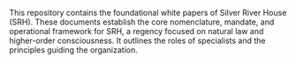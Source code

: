 This repository contains the foundational white papers of Silver River House (SRH). These documents establish the core nomenclature, mandate, and operational framework for SRH, a regency focused on natural law and higher-order consciousness. It outlines the roles of specialists and the principles guiding the organization.
